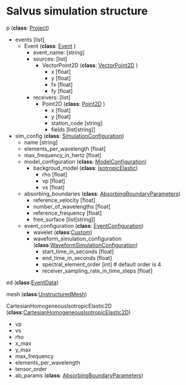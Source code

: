 # Salvus simulation structure

p (**class**: [Project](https://mondaic.com/docs/2024.1.2/references/python_api/salvus/project/project#project))
- events [list]
    - Event (**class**: [Event](https://mondaic.com/docs/2024.1.2/references/python_api/salvus/flow/collections/event#event) )
        - event_name: [string]
        - sources: [list]
            - VectorPoint2D (**class**: [VectorPoint2D](https://mondaic.com/docs/2024.1.2/references/python_api/salvus/flow/simple_config/source/cartesian#vectorpoint2d) )
                - x [float]
                - y [float]
                - fx [float]
                - fy [float]
        - receivers: [list]
            - Point2D (**class**: [Point2D](https://mondaic.com/docs/2024.1.2/references/python_api/salvus/flow/simple_config/receiver/cartesian#point2d) )
                - x [float]
                - y [float]
                - station_code [string]
                - fields [list[string]]
- sim_config (**class**: [SimulationConfiguration](https://mondaic.com/docs/2024.1.2/references/python_api/salvus/project/configuration/simulation_configuration#simulationconfiguration))
    - name [string]
    - elements_per_wavelength [float]
    - max_frequency_in_hertz [float]
    - model_configuration (**class**: [ModelConfiguration](https://mondaic.com/docs/2024.1.2/references/python_api/salvus/project/configuration/model#modelconfiguration))
        - backgroud_model (**class**: [IsotropicElastic](https://mondaic.com/docs/2024.1.2/references/python_api/salvus/project/configuration/model/background/homogeneous#isotropicelastic)) 
            - rho [float]
            - vp [float]
            - vs [float]
    - absorbing_boundaries (**class**: [AbsorbingBoundaryParameters](https://mondaic.com/docs/2024.1.2/references/python_api/salvus/mesh/simple_mesh/basic_mesh#absorbingboundaryparameters))
        - reference_velocity [float]
        - number_of_wavelengths [float]
        - reference_frequency [float]
        - free_surface [list[string]]
    - event_configuration (**class**: [EventConfiguration](https://mondaic.com/docs/2024.1.2/references/python_api/salvus/project/configuration/event_configuration#eventconfiguration))
        - wavelet (**class**:[Custom](https://mondaic.com/docs/2024.1.2/references/python_api/salvus/flow/simple_config/stf#custom))
        - waveform_simulation_configuration (**class**:[WaveformSimulationConfiguration](https://mondaic.com/docs/2024.1.2/references/python_api/salvus/project/configuration/waveform_simulation_configuration#waveformsimulationconfiguration))
            - start_time_in_seconds [float]
            - end_time_in_seconds [float]
            - spectral_element_order [int]    # default order is 4
            - receiver_sampling_rate_in_time_steps [float]



ed (**class**:[EventData](https://mondaic.com/docs/2024.1.2/references/python_api/salvus/flow/collections/event_data#eventdata))


mesh (**class**:[UnstructuredMesh](https://mondaic.com/docs/2024.1.2/references/python_api/salvus/mesh/data_structures/unstructured_mesh/unstructured_mesh#unstructuredmesh))

CartesianHomogeneousIsotropicElastic2D (**class**:[CartesianHomogeneousIsotropicElastic2D](https://mondaic.com/docs/2024.1.2/references/python_api/salvus/mesh/simple_mesh/basic_mesh#cartesianhomogeneousisotropicelastic2d))
- vp
- vs
- rho 
- x_max
- y_max
- max_frequency 
- elements_per_wavelength 
- tensor_order 
- ab_params (**class**: [AbsorbingBoundaryParameters](https://mondaic.com/docs/2024.1.2/references/python_api/salvus/mesh/simple_mesh/basic_mesh#absorbingboundaryparameters))
